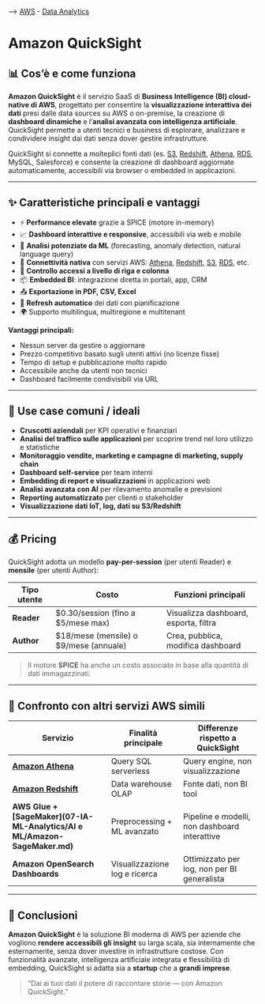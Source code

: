--> [AWS](00-Intro/AWS.md)  -  [Data Analytics](07-IA-ML-Analytics/Intelligenza-artificiale-Machine-Learning-e-Analytics.md)
# Amazon QuickSight

## 📊 Cos’è e come funziona

**Amazon QuickSight** è il servizio SaaS di **Business Intelligence (BI) cloud-native di AWS**, progettato per consentire la **visualizzazione interattiva dei dati** presi dalle data sources su AWS o on-premise, la creazione di **dashboard dinamiche** e l’**analisi avanzata con intelligenza artificiale**. QuickSight permette a utenti tecnici e business di esplorare, analizzare e condividere insight dai dati senza dover gestire infrastrutture.

QuickSight si connette a molteplici fonti dati (es. [S3](02-Storage-services/Amazon-S3.md), [Redshift](07-IA-ML-Analytics/Analytics/Amazon-Redshift-e-Redshift-Serverless.md), [Athena](07-IA-ML-Analytics/Analytics/Amazon-Athena.md), [RDS](04-Database-services/Amazon-RDS.md), MySQL, Salesforce) e consente la creazione di dashboard aggiornate automaticamente, accessibili via browser o embedded in applicazioni.

---

## ✨ Caratteristiche principali e vantaggi

- ⚡ **Performance elevate** grazie a SPICE (motore in-memory)
- 📈 **Dashboard interattive e responsive**, accessibili via web e mobile
- 🤖 **Analisi potenziate da ML** (forecasting, anomaly detection, natural language query)
- 🔌 **Connettività nativa** con servizi AWS: [Athena](07-IA-ML-Analytics/Analytics/Amazon-Athena.md), [Redshift](07-IA-ML-Analytics/Analytics/Amazon-Redshift-e-Redshift-Serverless.md), [S3](02-Storage-services/Amazon-S3.md), [RDS](04-Database-services/Amazon-RDS.md), etc.
- 🔐 **Controllo accessi a livello di riga e colonna**
- 📦 **Embedded BI**: integrazione diretta in portali, app, CRM
- 📤 **Esportazione in PDF, CSV, Excel**
- 🔁 **Refresh automatico** dei dati con pianificazione
- 🌍 Supporto multilingua, multiregione e multitenant

**Vantaggi principali:**
- Nessun server da gestire o aggiornare
- Prezzo competitivo basato sugli utenti attivi (no licenze fisse)
- Tempo di setup e pubblicazione molto rapido
- Accessibile anche da utenti non tecnici
- Dashboard facilmente condivisibili via URL

---

## 🚀 Use case comuni / ideali

- **Cruscotti aziendali** per KPI operativi e finanziari
- **Analisi del traffico sulle applicazioni** per scoprire trend nel loro utilizzo e statistiche
- **Monitoraggio vendite, marketing e campagne di marketing, supply chain**
- **Dashboard self-service** per team interni
- **Embedding di report e visualizzazioni** in applicazioni web
- **Analisi avanzata con AI** per rilevamento anomalie e previsioni
- **Reporting automatizzato** per clienti o stakeholder
- **Visualizzazione dati IoT, log, dati su S3/Redshift**

---

## 💰 Pricing

QuickSight adotta un modello **pay-per-session** (per utenti Reader) e **mensile** (per utenti Author):

| Tipo utente | Costo                                  | Funzioni principali                   |
| ----------- | -------------------------------------- | ------------------------------------- |
| **Reader**  | $0.30/session (fino a $5/mese max)     | Visualizza dashboard, esporta, filtra |
| **Author**  | $18/mese (mensile) o $9/mese (annuale) | Crea, pubblica, modifica dashboard    |

> Il motore **SPICE** ha anche un costo associato in base alla quantità di dati immagazzinati.

---

## 🔄 Confronto con altri servizi AWS simili

| Servizio                        | Finalità principale                         | Differenze rispetto a QuickSight                     |
|--------------------------------|--------------------------------------------|------------------------------------------------------|
| **[Amazon Athena](07-IA-ML-Analytics/Analytics/Amazon-Athena.md)**   | Query SQL serverless                       | Query engine, non visualizzazione                     |
| **[Amazon Redshift](07-IA-ML-Analytics/Analytics/Amazon-Redshift-e-Redshift-Serverless.md)** | Data warehouse OLAP                        | Fonte dati, non BI tool                               |
| **AWS Glue + [SageMaker](07-IA-ML-Analytics/AI e ML/Amazon-SageMaker.md)**  | Preprocessing + ML avanzato              | Pipeline e modelli, non dashboard interattive        |
| **Amazon OpenSearch Dashboards** | Visualizzazione log e ricerca              | Ottimizzato per log, non per BI generalista           |

---

## 📌 Conclusioni

**Amazon QuickSight** è la soluzione BI moderna di AWS per aziende che vogliono **rendere accessibili gli insight** su larga scala, sia internamente che esternamente, senza dover investire in infrastrutture costose. Con funzionalità avanzate, intelligenza artificiale integrata e flessibilità di embedding, QuickSight si adatta sia a **startup** che a **grandi imprese**.

> “Dai ai tuoi dati il potere di raccontare storie — con Amazon QuickSight.”

